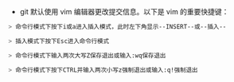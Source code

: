* git 默认使用 vim 编辑器更改提交信息。以下是 vim 的重要快捷键：

```bash
> 命令行模式下按下i或a进入插入模式，此时左下角显示--INSERT--或--插入--

> 插入模式下按下Esc进入命令行模式

> 命令行模式下输入两次大写Z保存退出或输入:wq保存退出

> 命令行模式下按下CTRL并输入两次小写z强制退出或输入:q!强制退出
```
